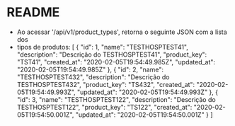 # README

* Ao acessar '/api/v1/product_types', retorna o seguinte JSON com a lista dos
* tipos de produtos:
[
  {
    "id": 1,
    "name": "TESTHOSPTEST41",
    "description": "Descrição do TESTHOSPTEST41",
    "product_key": "TST41",
    "created_at": "2020-02-05T19:54:49.985Z",
    "updated_at": "2020-02-05T19:54:49.985Z"
  },
  {
    "id": 2,
    "name": "TESTHOSPTEST432",
    "description": "Descrição do TESTHOSPTEST432",
    "product_key": "TS432",
    "created_at": "2020-02-05T19:54:49.993Z",
    "updated_at": "2020-02-05T19:54:49.993Z"
  },
  {
    "id": 3,
    "name": "TESTHOSPTEST122",
    "description": "Descrição do TESTHOSPTEST122",
    "product_key": "TS122",
    "created_at": "2020-02-05T19:54:50.001Z",
    "updated_at": "2020-02-05T19:54:50.001Z"
  }
]